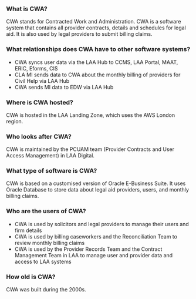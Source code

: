 ### What is CWA?
CWA stands for Contracted Work and Administration. CWA is a software system that contains all provider contracts, details and schedules for legal aid. It is also used by legal providers to submit billing claims.

### What relationships does CWA have to other software systems?
- CWA syncs user data via the LAA Hub to CCMS, LAA Portal, MAAT, ERIC, Eforms, CIS
- CLA MI sends data to CWA about the monthly billing of providers for Civil Help via LAA Hub
- CWA sends MI data to EDW via LAA Hub

### Where is CWA hosted?
CWA is hosted in the LAA Landing Zone, which uses the AWS London region.

### Who looks after CWA?
CWA is maintained by the PCUAM team (Provider Contracts and User Access Management) in LAA Digital.

### What type of software is CWA?
CWA is based on a customised version of Oracle E-Business Suite. It uses Oracle Database to store data about legal aid providers, users, and monthly billing claims.

### Who are the users of CWA?
- CWA is used by solicitors and legal providers to manage their users and firm details
- CWA is used by billing caseworkers and the Reconciliation Team to review monthly billing claims
- CWA is used by the Provider Records Team and the Contract Management Team in LAA to manage user and provider data and access to LAA systems

### How old is CWA?
CWA was built during the 2000s.
